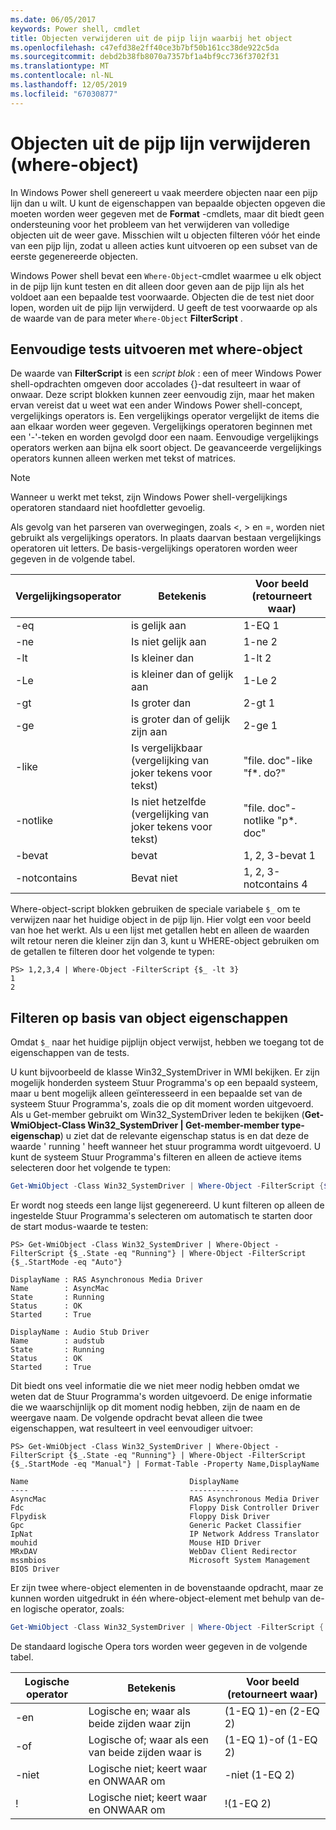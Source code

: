 ```yaml
---
ms.date: 06/05/2017
keywords: Power shell, cmdlet
title: Objecten verwijderen uit de pijp lijn waarbij het object
ms.openlocfilehash: c47efd38e2ff40ce3b7bf50b161cc38de922c5da
ms.sourcegitcommit: debd2b38fb8070a7357bf1a4bf9cc736f3702f31
ms.translationtype: MT
ms.contentlocale: nl-NL
ms.lasthandoff: 12/05/2019
ms.locfileid: "67030877"
---
```

# <a name="removing-objects-from-the-pipeline-where-object"></a>Objecten uit de pijp lijn verwijderen (where-object)

In Windows Power shell genereert u vaak meerdere objecten naar een pijp lijn dan u wilt. U kunt de eigenschappen van bepaalde objecten opgeven die moeten worden weer gegeven met de **Format** -cmdlets, maar dit biedt geen ondersteuning voor het probleem van het verwijderen van volledige objecten uit de weer gave. Misschien wilt u objecten filteren vóór het einde van een pijp lijn, zodat u alleen acties kunt uitvoeren op een subset van de eerste gegenereerde objecten.

Windows Power shell bevat een `Where-Object`-cmdlet waarmee u elk object in de pijp lijn kunt testen en dit alleen door geven aan de pijp lijn als het voldoet aan een bepaalde test voorwaarde. Objecten die de test niet door lopen, worden uit de pijp lijn verwijderd. U geeft de test voorwaarde op als de waarde van de para meter `Where-Object` **FilterScript** .

## <a name="performing-simple-tests-with-where-object"></a>Eenvoudige tests uitvoeren met where-object

De waarde van **FilterScript** is een *script blok* : een of meer Windows Power shell-opdrachten omgeven door accolades {}-dat resulteert in waar of onwaar. Deze script blokken kunnen zeer eenvoudig zijn, maar het maken ervan vereist dat u weet wat een ander Windows Power shell-concept, vergelijkings operators is. Een vergelijkings operator vergelijkt de items die aan elkaar worden weer gegeven. Vergelijkings operatoren beginnen met een '-'-teken en worden gevolgd door een naam. Eenvoudige vergelijkings operators werken aan bijna elk soort object. De geavanceerde vergelijkings operators kunnen alleen werken met tekst of matrices.

> [!NOTE]
> Wanneer u werkt met tekst, zijn Windows Power shell-vergelijkings operatoren standaard niet hoofdletter gevoelig.

Als gevolg van het parseren van overwegingen, zoals <, > en =, worden niet gebruikt als vergelijkings operators. In plaats daarvan bestaan vergelijkings operatoren uit letters. De basis-vergelijkings operatoren worden weer gegeven in de volgende tabel.

|Vergelijkingsoperator|Betekenis|Voor beeld (retourneert waar)|
|-----------------------|-----------|--------------------------|
|-eq|is gelijk aan|1-EQ 1|
|-ne|Is niet gelijk aan|1-ne 2|
|-lt|Is kleiner dan|1-lt 2|
|-Le|is kleiner dan of gelijk aan|1-Le 2|
|-gt|Is groter dan|2-gt 1|
|-ge|is groter dan of gelijk zijn aan|2-ge 1|
|-like|Is vergelijkbaar (vergelijking van joker tekens voor tekst)|"file. doc"-like "f\*. do?"|
|-notlike|Is niet hetzelfde (vergelijking van joker tekens voor tekst)|"file. doc"-notlike "p\*. doc"|
|-bevat|bevat|1, 2, 3-bevat 1|
|-notcontains|Bevat niet|1, 2, 3-notcontains 4|

Where-object-script blokken gebruiken de speciale variabele `$_` om te verwijzen naar het huidige object in de pijp lijn. Hier volgt een voor beeld van hoe het werkt. Als u een lijst met getallen hebt en alleen de waarden wilt retour neren die kleiner zijn dan 3, kunt u WHERE-object gebruiken om de getallen te filteren door het volgende te typen:

```
PS> 1,2,3,4 | Where-Object -FilterScript {$_ -lt 3}
1
2
```

## <a name="filtering-based-on-object-properties"></a>Filteren op basis van object eigenschappen

Omdat `$_` naar het huidige pijplijn object verwijst, hebben we toegang tot de eigenschappen van de tests.

U kunt bijvoorbeeld de klasse Win32_SystemDriver in WMI bekijken. Er zijn mogelijk honderden systeem Stuur Programma's op een bepaald systeem, maar u bent mogelijk alleen geïnteresseerd in een bepaalde set van de systeem Stuur Programma's, zoals die op dit moment worden uitgevoerd. Als u Get-member gebruikt om Win32_SystemDriver leden te bekijken (**Get-WmiObject-Class Win32_SystemDriver | Get-member-member type-eigenschap**) u ziet dat de relevante eigenschap status is en dat deze de waarde ' running ' heeft wanneer het stuur programma wordt uitgevoerd. U kunt de systeem Stuur Programma's filteren en alleen de actieve items selecteren door het volgende te typen:

```powershell
Get-WmiObject -Class Win32_SystemDriver | Where-Object -FilterScript {$_.State -eq 'Running'}
```

Er wordt nog steeds een lange lijst gegenereerd. U kunt filteren op alleen de ingestelde Stuur Programma's selecteren om automatisch te starten door de start modus-waarde te testen:

```
PS> Get-WmiObject -Class Win32_SystemDriver | Where-Object -FilterScript {$_.State -eq "Running"} | Where-Object -FilterScript {$_.StartMode -eq "Auto"}

DisplayName : RAS Asynchronous Media Driver
Name        : AsyncMac
State       : Running
Status      : OK
Started     : True

DisplayName : Audio Stub Driver
Name        : audstub
State       : Running
Status      : OK
Started     : True
```

Dit biedt ons veel informatie die we niet meer nodig hebben omdat we weten dat de Stuur Programma's worden uitgevoerd. De enige informatie die we waarschijnlijk op dit moment nodig hebben, zijn de naam en de weergave naam. De volgende opdracht bevat alleen die twee eigenschappen, wat resulteert in veel eenvoudiger uitvoer:

```
PS> Get-WmiObject -Class Win32_SystemDriver | Where-Object -FilterScript {$_.State -eq "Running"} | Where-Object -FilterScript {$_.StartMode -eq "Manual"} | Format-Table -Property Name,DisplayName

Name                                    DisplayName
----                                    -----------
AsyncMac                                RAS Asynchronous Media Driver
Fdc                                     Floppy Disk Controller Driver
Flpydisk                                Floppy Disk Driver
Gpc                                     Generic Packet Classifier
IpNat                                   IP Network Address Translator
mouhid                                  Mouse HID Driver
MRxDAV                                  WebDav Client Redirector
mssmbios                                Microsoft System Management BIOS Driver
```

Er zijn twee where-object elementen in de bovenstaande opdracht, maar ze kunnen worden uitgedrukt in één where-object-element met behulp van de-en logische operator, zoals:

```powershell
Get-WmiObject -Class Win32_SystemDriver | Where-Object -FilterScript { ($_.State -eq 'Running') -and ($_.StartMode -eq 'Manual') } | Format-Table -Property Name,DisplayName
```

De standaard logische Opera tors worden weer gegeven in de volgende tabel.

|Logische operator|Betekenis|Voor beeld (retourneert waar)|
|--------------------|-----------|--------------------------|
|-en|Logische en; waar als beide zijden waar zijn|(1-EQ 1)-en (2-EQ 2)|
|-of|Logische of; waar als een van beide zijden waar is|(1-EQ 1)-of (1-EQ 2)|
|-niet|Logische niet; keert waar en ONWAAR om|-niet (1-EQ 2)|
|\!|Logische niet; keert waar en ONWAAR om|\!(1-EQ 2)|
